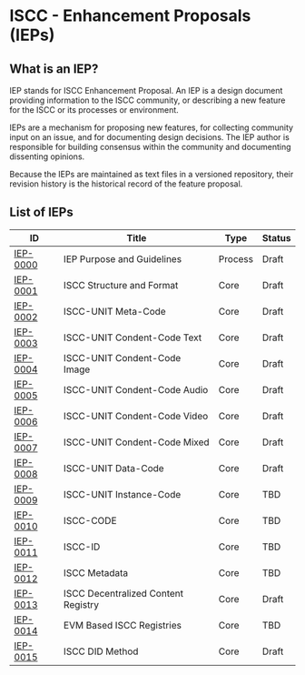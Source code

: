 # ISCC - Enhancement Proposals (IEPs)

## What is an IEP?

IEP stands for ISCC Enhancement Proposal. An IEP is a design document providing information to the
ISCC community, or describing a new feature for the ISCC or its processes or environment.

IEPs are a mechanism for proposing new features, for collecting community input on an issue, and for
documenting design decisions. The IEP author is responsible for building consensus within the
community and documenting dissenting opinions.

Because the IEPs are maintained as text files in a versioned repository, their revision history is
the historical record of the feature proposal.

## List of IEPs

| ID                           | Title                               | Type    | Status |
|------------------------------|-------------------------------------|---------|--------|
| [IEP-0000](iep-0000.md) | IEP Purpose and Guidelines          | Process | Draft  |
| [IEP-0001](iep-0001.md) | ISCC Structure and Format           | Core    | Draft  |
| [IEP-0002](iep-0002.md) | ISCC-UNIT Meta-Code                 | Core    | Draft  |
| [IEP-0003](iep-0003.md) | ISCC-UNIT Condent-Code Text         | Core    | Draft  |
| [IEP-0004](iep-0004.md) | ISCC-UNIT Condent-Code Image        | Core    | Draft  |
| [IEP-0005](iep-0005.md) | ISCC-UNIT Condent-Code Audio        | Core    | Draft  |
| [IEP-0006](iep-0006.md) | ISCC-UNIT Condent-Code Video        | Core    | Draft  |
| [IEP-0007](iep-0007.md) | ISCC-UNIT Condent-Code Mixed        | Core    | Draft  |
| [IEP-0008](iep-0008.md) | ISCC-UNIT Data-Code                 | Core    | Draft  |
| [IEP-0009](iep-0009.md) | ISCC-UNIT Instance-Code             | Core    | TBD    |
| [IEP-0010](iep-0010.md) | ISCC-CODE                           | Core    | TBD    |
| [IEP-0011](iep-0011.md) | ISCC-ID                             | Core    | TBD    |
| [IEP-0012](iep-0012.md) | ISCC Metadata          | Core    | TBD    |
| [IEP-0013](iep-0013.md) | ISCC Decentralized Content Registry | Core    | Draft  |
| [IEP-0014](iep-0014.md) | EVM Based ISCC Registries           | Core    | TBD    |
| [IEP-0015](iep-0015.md) | ISCC DID Method                     | Core    | Draft  |

